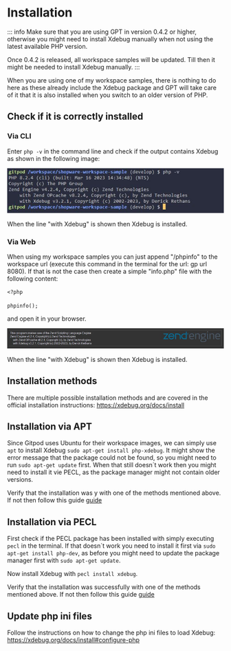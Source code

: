 # Installation

::: info
Make sure that you are using GPT in version 0.4.2 or higher, otherwise you might need to install Xdebug manually when not using the latest available PHP version.

Once 0.4.2 is released, all workspace samples will be updated. Till then it might be needed to install Xdebug manually.
:::

When you are using one of my workspace samples, there is nothing to do here as these already include the Xdebug package and GPT will take care of it that it is also installed when you switch to an older version of PHP.

## Check if it is correctly installed
### Via CLI

Enter `php -v` in the command line and check if the output contains Xdebug as shown in the following image:

![Xdebug check CLI](./../../assets/images/howto_xdebug_install1.jpg)

When the line "with Xdebug" is shown then Xdebug is installed.

### Via Web

When using my workspace samples you can just append "/phpinfo" to the workspace url (execute this command in the terminal for the url: gp url 8080).
If that is not the case then create a simple "info.php" file with the following content:
```php:line-numbers {1}
<?php

phpinfo();
```
and open it in your browser.

![Xdebug check CLI](./../../assets/images/howto_xdebug_install2.jpg)

When the line "with Xdebug" is shown then Xdebug is installed.

## Installation methods

There are multiple possible installation methods and are covered in the official installation instructions: https://xdebug.org/docs/install

## Installation via APT

Since Gitpod uses Ubuntu for their workspace images, we can simply use `apt` to install Xdebug `sudo apt-get install php-xdebug`. It might show the error message that the package could not be found, so you might need to run `sudo apt-get update` first. When that still doesn´t work then you might need to install it vie PECL, as the package manager might not contain older versions.

Verify that the installation was y with one of the methods mentioned above. If not then follow this guide [guide](#update-php-ini-files)

## Installation via PECL

First check if the PECL package has been installed with simply executing `pecl` in the terminal. If that doesn´t work you need to install it first via `sudo apt-get install php-dev`, as before you might need to update the package manager first with `sudo apt-get update`.

Now install Xdebug with `pecl install xdebug`.

Verify that the installation was successfully with one of the methods mentioned above. If not then follow this guide [guide](#update-php-ini-files)

## Update php ini files
Follow the instructions on how to change the php ini files to load Xdebug: https://xdebug.org/docs/install#configure-php